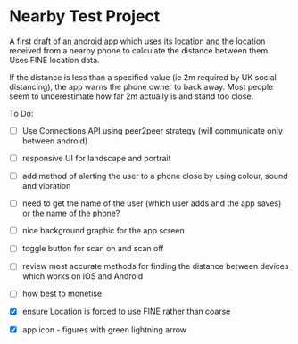 
# Nearby Test Project

A first draft of an android app which uses its location and the location received from a nearby
 phone to calculate the distance between them. Uses FINE location data.
 
If the distance is less than a specified value (ie 2m required by UK social distancing), the app
 warns the phone owner to back away. Most people seem to underestimate how far 2m actually is and stand too close.



To Do:

- [ ] Use Connections API using peer2peer strategy (will communicate only between android)
- [ ] responsive UI for landscape and portrait
- [ ] add method of alerting the user to a phone close by using colour, sound and vibration
- [ ] need to get the name of the user (which user adds and the app saves) or the name of the
 phone? 
- [ ] nice background graphic for the app screen
- [ ] toggle button for scan on and scan off
- [ ] review most accurate methods for finding the distance between devices which works on iOS
 and Android
- [ ] how best to monetise
 
- [x] ensure Location is forced to use FINE rather than coarse
- [x] app icon - figures with green lightning arrow


